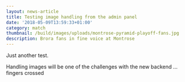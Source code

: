 ```yaml
---
layout: news-article
title: Testing image handling from the admin panel
date: '2018-05-09T13:59:33+01:00'
category: match
thumbnail: /build/images/uploads/montrose-pyramid-playoff-fans.jpg
description: Brora fans in fine voice at Montrose
---
```

Just another test.

Handling images will be one of the challenges with the new backend ... fingers crossed
